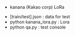 * kanana (Kakao corp) LoRa 

- [train/test].json : data for test
- python kanana_lora.py : Lora
- python qa.py : test console
